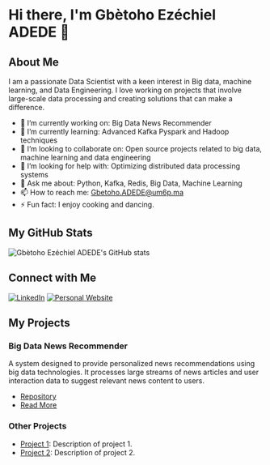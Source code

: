 
# Hi there, I'm Gbètoho Ezéchiel ADEDE 👋

## About Me

I am a passionate Data Scientist with a keen interest in Big data, machine learning, and Data Engineering. I love working on projects that involve large-scale data processing and creating solutions that can make a difference.

- 🔭 I’m currently working on: Big Data News Recommender
- 🌱 I’m currently learning: Advanced Kafka  Pyspark and Hadoop techniques
- 👯 I’m looking to collaborate on: Open source projects related to big data, machine learning and data engineering
- 🤔 I’m looking for help with: Optimizing distributed data processing systems
- 💬 Ask me about: Python, Kafka, Redis, Big Data, Machine Learning
- 📫 How to reach me: Gbetoho.ADEDE@um6p.ma
- ⚡ Fun fact: I enjoy cooking and dancing.

## My GitHub Stats

![Gbètoho Ezéchiel ADEDE's GitHub stats](https://github-readme-stats.vercel.app/api?username=Starias22&show_icons=true&theme=radical)

## Connect with Me

[![LinkedIn](https://img.shields.io/badge/LinkedIn-blue?style=flat&logo=linkedin&labelColor=blue)](https://www.linkedin.com/in/starias22/)
[![Personal Website](https://img.shields.io/badge/Website-red?style=flat&logo=google-chrome&labelColor=red)](https://mywebsite.com/)

## My Projects

### Big Data News Recommender

A system designed to provide personalized news recommendations using big data technologies. It processes large streams of news articles and user interaction data to suggest relevant news content to users.

- [Repository](https://github.com/Starias/Big-Data-News-Recommender)
- [Read More](https://nywebsite.com/big-data-news-recommender)

### Other Projects

- [Project 1](https://github.com/Starias22/project1): Description of project 1.
- [Project 2](https://github.com/Starias22/project2): Description of project 2.
